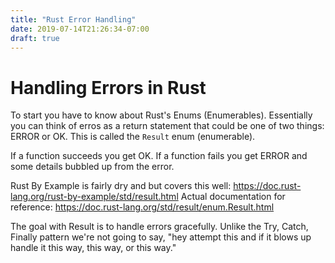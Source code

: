 ```yaml
---
title: "Rust Error Handling"
date: 2019-07-14T21:26:34-07:00
draft: true
---
```


# Handling Errors in Rust
To start you have to know about Rust's Enums (Enumerables).  Essentially you can think of erros as a return statement that could be one of two things: ERROR or OK.  This is called the `Result` enum (enumerable).  

If a function succeeds you get OK.
If a function fails you get ERROR and some details bubbled up from the error. 

Rust By Example is fairly dry and but covers this well: https://doc.rust-lang.org/rust-by-example/std/result.html
Actual documentation for reference: https://doc.rust-lang.org/std/result/enum.Result.html

The goal with Result is to handle errors gracefully.  Unlike the Try, Catch, Finally pattern we're not going to say, "hey attempt this and if it blows up handle it this way, this way, or this way." 




